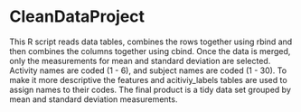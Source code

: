 # CleanDataProject
This R script reads data tables, combines the rows together using rbind and then combines the columns together using cbind.
Once the data is merged, only the measurements for mean and standard deviation are selected.
Activity names are coded (1 - 6), and subject names are coded (1 - 30).  To make it more descriptive the features and acitiviy_labels tables are used to assign names to their codes.
The final product is a tidy data set grouped by mean and standard deviation measurements.
